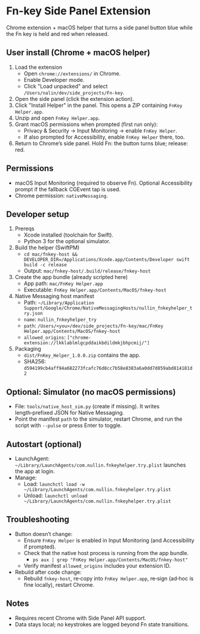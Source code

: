 # Fn-key Side Panel Extension

Chrome extension + macOS helper that turns a side panel button blue while the Fn key is held and red when released.

## User install (Chrome + macOS helper)

1. Load the extension
    - Open `chrome://extensions/` in Chrome.
    - Enable Developer mode.
    - Click "Load unpacked" and select `/Users/nalin/dev/side_projects/Fn-key`.
2. Open the side panel (click the extension action).
3. Click "Install Helper" in the panel. This opens a ZIP containing `FnKey Helper.app`.
4. Unzip and open `FnKey Helper.app`.
5. Grant macOS permissions when prompted (first run only):
    - Privacy & Security → Input Monitoring → enable `FnKey Helper`.
    - If also prompted for Accessibility, enable `FnKey Helper` there, too.
6. Return to Chrome’s side panel. Hold Fn: the button turns blue; release: red.

## Permissions

-   macOS Input Monitoring (required to observe Fn). Optional Accessibility prompt if the fallback CGEvent tap is used.
-   Chrome permission: `nativeMessaging`.

## Developer setup

1. Prereqs
    - Xcode installed (toolchain for Swift).
    - Python 3 for the optional simulator.
2. Build the helper (SwiftPM)
    - `cd mac/fnkey-host && DEVELOPER_DIR=/Applications/Xcode.app/Contents/Developer swift build -c release`
    - Output: `mac/fnkey-host/.build/release/fnkey-host`
3. Create the app bundle (already scripted here)
    - App path: `mac/FnKey Helper.app`
    - Executable: `FnKey Helper.app/Contents/MacOS/fnkey-host`
4. Native Messaging host manifest
    - Path: `~/Library/Application Support/Google/Chrome/NativeMessagingHosts/nullin_fnkeyhelper_try.json`
    - `name`: `nullin_fnkeyhelper_try`
    - `path`: `/Users/<you>/dev/side_projects/Fn-key/mac/FnKey Helper.app/Contents/MacOS/fnkey-host`
    - `allowed_origins`: `["chrome-extension://lkklablmlgcpddaikbdildmkjbhpcmij/"]`
5. Packaging
    - `dist/FnKey_Helper_1.0.0.zip` contains the app.
    - SHA256: `d594199cb4aff94a682273fcafc76d8cc7b58e8383a6a0dd7d859abd814181d2`

## Optional: Simulator (no macOS permissions)

-   File: `tools/native_host_sim.py` (create if missing). It writes length‑prefixed JSON for Native Messaging.
-   Point the manifest `path` to the simulator, restart Chrome, and run the script with `--pulse` or press Enter to toggle.

## Autostart (optional)

-   LaunchAgent: `~/Library/LaunchAgents/com.nullin.fnkeyhelper.try.plist` launches the app at login.
-   Manage:
    -   Load: `launchctl load -w ~/Library/LaunchAgents/com.nullin.fnkeyhelper.try.plist`
    -   Unload: `launchctl unload ~/Library/LaunchAgents/com.nullin.fnkeyhelper.try.plist`

## Troubleshooting

-   Button doesn’t change:
    -   Ensure `FnKey Helper` is enabled in Input Monitoring (and Accessibility if prompted).
    -   Check that the native host process is running from the app bundle.
        -   `ps aux | grep "FnKey Helper.app/Contents/MacOS/fnkey-host"`
    -   Verify manifest `allowed_origins` includes your extension ID.
-   Rebuild after code change:
    -   Rebuild `fnkey-host`, re‑copy into `FnKey Helper.app`, re‑sign (ad‑hoc is fine locally), restart Chrome.

## Notes

-   Requires recent Chrome with Side Panel API support.
-   Data stays local; no keystrokes are logged beyond Fn state transitions.
